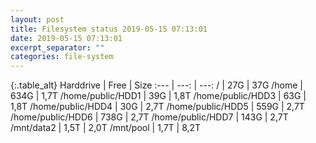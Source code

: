 ```yaml
---
layout: post
title: Filesystem status 2019-05-15 07:13:01
date: 2019-05-15 07:13:01
excerpt_separator: ""
categories: file-system
---
```

{:.table_alt}
Harddrive | Free | Size
:--- | ---: | ---:
/ | 27G | 37G
/home | 634G | 1,7T
/home/public/HDD1 | 39G | 1,8T
/home/public/HDD3 | 63G | 1,8T
/home/public/HDD4 | 30G | 2,7T
/home/public/HDD5 | 559G | 2,7T
/home/public/HDD6 | 738G | 2,7T
/home/public/HDD7 | 143G | 2,7T
/mnt/data2 | 1,5T | 2,0T
/mnt/pool | 1,7T | 8,2T
